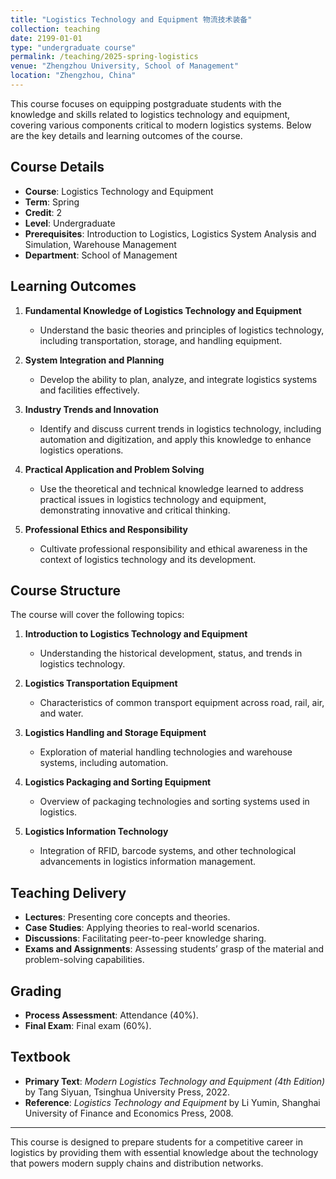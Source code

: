 ```yaml
---
title: "Logistics Technology and Equipment 物流技术装备"
collection: teaching
date: 2199-01-01
type: "undergraduate course"
permalink: /teaching/2025-spring-logistics
venue: "Zhengzhou University, School of Management"
location: "Zhengzhou, China"
---
```


This course focuses on equipping postgraduate students with the knowledge and skills related to logistics technology and equipment, covering various components critical to modern logistics systems. Below are the key details and learning outcomes of the course.

## Course Details  
- **Course**: Logistics Technology and Equipment  
- **Term**: Spring  
- **Credit**: 2  
- **Level**: Undergraduate  
- **Prerequisites**: Introduction to Logistics, Logistics System Analysis and Simulation, Warehouse Management  
- **Department**: School of Management  

## Learning Outcomes  
1. **Fundamental Knowledge of Logistics Technology and Equipment**  
   - Understand the basic theories and principles of logistics technology, including transportation, storage, and handling equipment.
   
2. **System Integration and Planning**  
   - Develop the ability to plan, analyze, and integrate logistics systems and facilities effectively.

3. **Industry Trends and Innovation**  
   - Identify and discuss current trends in logistics technology, including automation and digitization, and apply this knowledge to enhance logistics operations.

4. **Practical Application and Problem Solving**  
   - Use the theoretical and technical knowledge learned to address practical issues in logistics technology and equipment, demonstrating innovative and critical thinking.

5. **Professional Ethics and Responsibility**  
   - Cultivate professional responsibility and ethical awareness in the context of logistics technology and its development.

## Course Structure  
The course will cover the following topics:
1. **Introduction to Logistics Technology and Equipment**  
   - Understanding the historical development, status, and trends in logistics technology.

2. **Logistics Transportation Equipment**  
   - Characteristics of common transport equipment across road, rail, air, and water.

3. **Logistics Handling and Storage Equipment**  
   - Exploration of material handling technologies and warehouse systems, including automation.

4. **Logistics Packaging and Sorting Equipment**  
   - Overview of packaging technologies and sorting systems used in logistics.

5. **Logistics Information Technology**  
   - Integration of RFID, barcode systems, and other technological advancements in logistics information management.

## Teaching Delivery  
- **Lectures**: Presenting core concepts and theories.
- **Case Studies**: Applying theories to real-world scenarios.
- **Discussions**: Facilitating peer-to-peer knowledge sharing.
- **Exams and Assignments**: Assessing students’ grasp of the material and problem-solving capabilities.

## Grading  
- **Process Assessment**: Attendance (40%).
- **Final Exam**: Final exam (60%).

## Textbook  
- **Primary Text**: *Modern Logistics Technology and Equipment (4th Edition)* by Tang Siyuan, Tsinghua University Press, 2022.  
- **Reference**: *Logistics Technology and Equipment* by Li Yumin, Shanghai University of Finance and Economics Press, 2008.

---
This course is designed to prepare students for a competitive career in logistics by providing them with essential knowledge about the technology that powers modern supply chains and distribution networks.
